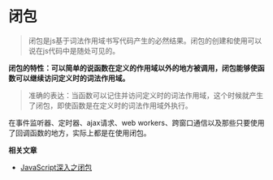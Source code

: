 # 闭包

> 闭包是js基于词法作用域书写代码产生的必然结果。闭包的创建和使用可以说在js代码中是随处可见的。

**闭包的特性：可以简单的说函数在定义的作用域以外的地方被调用，闭包能够使函数可以继续访问定义时的词法作用域。**
>准确的表达：当函数可以记住并访问定义时的词法作用域，这个时候就产生了闭包，即使函数是在定义时的词法作用域外执行。

在事件监听器、定时器、ajax请求、web workers、跨窗口通信以及那些只要使用了回调函数的地方，实际上都是在使用闭包。


**相关文章**
* [JavaScript深入之闭包](https://github.com/mqyqingfeng/Blog/issues/9)